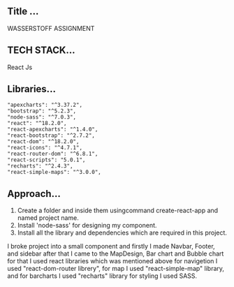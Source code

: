## Title ...
WASSERSTOFF ASSIGNMENT

## TECH STACK...
React Js

## Libraries...

    "apexcharts": "^3.37.2",
    "bootstrap": "^5.2.3",
    "node-sass": "^7.0.3",
    "react": "^18.2.0",
    "react-apexcharts": "^1.4.0",
    "react-bootstrap": "^2.7.2",
    "react-dom": "^18.2.0",
    "react-icons": "^4.7.1",
    "react-router-dom": "^6.8.1",
    "react-scripts": "5.0.1",
    "recharts": "^2.4.3",
    "react-simple-maps": "^3.0.0",

## Approach...

1. Create a folder and inside them usingcommand create-react-app and named project name.
2. Install 'node-sass' for designing my component.
3. Install all the library and dependencies which are required in this project.

 I broke project into a small component and firstly I made Navbar, Footer, and sidebar after that I came to the MapDesign, Bar chart and Bubble chart for that I used react libraries which was mentioned above for navigetion I used "react-dom-router librery", for map I used "react-simple-map" library, and for barcharts I used "recharts" library for styling I used SASS.


